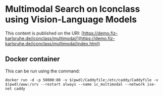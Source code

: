 # Multimodal Search on Iconclass using Vision-Language Models

This content is published on the URI: [https://demo.fiz-karlsruhe.de/iconclass/multimodal/](https://demo.fiz-karlsruhe.de/iconclass/multimodal/index.html)


## Docker container

This can be run using the command:

```shell
docker run -d -p 50000:80 -v $(pwd)/Caddyfile:/etc/caddy/Caddyfile -v $(pwd)/www:/srv --restart always --name ic_multimodal --network ise-net caddy
```

